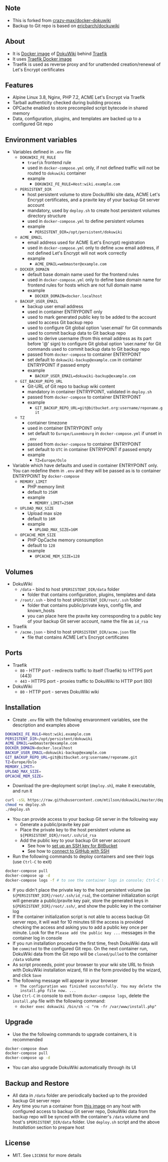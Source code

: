 ## Note

* This is forked from [crazy-max/docker-dokuwiki](https://github.com/crazy-max/docker-dokuwiki)
* Backup to Git repo is based on [ericbarch/dockuwiki](https://github.com/ericbarch/dockuwiki)

## About

* It is [Docker image](https://hub.docker.com/r/mtilson/dokuwiki/) of [DokuWiki](https://www.dokuwiki.org/dokuwiki) behind [Traefik](https://github.com/containous/traefik)
* It uses [Traefik Docker image](https://github.com/containous/traefik-library-image) 
* Traefik is used as reverse proxy and for unattended creation/renewal of Let's Encrypt certificates

## Features

* Alpine Linux 3.8, Nginx, PHP 7.2, ACME Let's Encrypt via Traefik
* Tarball authenticity checked during building process
* OPCache enabled to store precompiled script bytecode in shared memory
* Data, configuration, plugins, and templates are backed up to a configured Git repo

## Environment variables

* Variables defined in `.env` file
    * `DOKUWIKI_FE_RULE`
        * `traefik` frontend rule
        * used in `docker-compose.yml` only, if not defined traffic will not be routed to `dokuwiki` container
        * example
            * `DOKUWIKI_FE_RULE=Host:wiki.example.com`
    * `PERSISTENT_DIR`
        * host persistent volume to store DockuWiki site data, ACME Let's Encrypt certificates, and a pravite key of your backup Git server account
        * mandatory, used by `deploy.sh` to create host persistent volumes directory structure
        * used in `docker-compose.yml` to define persistent volumes
        * example
            * `PERSISTENT_DIR=/opt/persistent/dokuwiki`
    * `ACME_EMAIL`
        * email address used for ACME (Let's Encrypt) registration
        * used in `docker-compose.yml` only to define `acme` email address, if not defined Let's Encrypt will not work correctly
        * example
            * `ACME_EMAIL=webmaster@example.com`
    * `DOCKER_DOMAIN`
        * default base domain name used for the frontend rules
        * used in `docker-compose.yml` only to define base domain name for frontend rules for hosts which are not full domain name
        * example
            * `DOCKER_DOMAIN=docker.localhost`
    * `BACKUP_USER_EMAIL`
        * backup user email address
        * used in container ENTRYPOINT only
        * used to mark generated public key to be added to the account used to access Git backup repo
        * used to configure Git global option 'user.email' for Git commands used to commit backup data to Git backup repo
        * used to derive username (from this email address as its part before '@' sign) to configure Git global option 'user.name' for Git commands used to commit backup data to Git backup repo
        * passed from `docker-compose` to container ENTRYPOINT
        * set default to `dokuwiki-backup@example.com` in container ENTRYPOINT if passed empty
        * example
            * `BACKUP_USER_EMAIL=dokuwiki-backup@example.com`
    * `GIT_BACKUP_REPO_URL`
        * Git-URL of Git repo to backup wiki content
        * mandatory in container ENTRYPOINT, validated in `deploy.sh`
        * passed from `docker-compose` to container ENTRYPOINT
        * example
            * `GIT_BACKUP_REPO_URL=git@bitbucket.org:username/reponame.git`
    * `TZ`
        * container timezone
        * used in container ENTRYPOINT only
        * set default to `Europe/Luxembourg` in `docker-compose.yml` if unset in `.env`
        * passed from `docker-compose` to container ENTRYPOINT
        * set default to `UTC` in container ENTRYPOINT if passed empty
        * example
            * `TZ=Europe/Oslo`
* Variable which have defaults and used in container ENTRYPOINT only. You can redefine them in `.env` and they will be passed as is to container ENTRYPOINT by `docker-compose`
    * `MEMORY_LIMIT`
        * PHP memory limit
        * default to `256M`
        * example
            * `MEMORY_LIMIT=256M`
    * `UPLOAD_MAX_SIZE`
        * Upload max size
        * default to `16M`
        * example
            * `UPLOAD_MAX_SIZE=16M`
    * `OPCACHE_MEM_SIZE`
        * PHP OpCache memory consumption
        * default to `128`
        * example
            * `OPCACHE_MEM_SIZE=128`

## Volumes

* DokuWiki
    * `/data` - bind to host `$PERSISTENT_DIR/data` folder
        * folder that contains configuration, plugins, templates and data
    * `/root/.ssh` - bind to host `$PERSISTENT_DIR/root/.ssh` folder
        * folder that contains public/private keys, config file, and known_hosts
        * you can place here the pravite key corresponding to a public key of your backup Git server account, name the file as `id_rsa`
* Traefik
    * `/acme.json` - bind to host `$PERSISTENT_DIR/acme.json` file
        * file that contains ACME Let's Encrypt certificates

## Ports

* Traefik
    * `80` - HTTP port - redirects traffic to itself (Traefik) to HTTPS port (443)
    * `443` - HTTPS port - proxies traffic to DokuWiki to HTTP port (80)
* DokuWiki
    * `80` - HTTP port - serves DokuWiki wiki

## Installation

* Create `.env` file with the following envaronment variables, see the description and examples above
```bash
DOKUWIKI_FE_RULE=Host:wiki.example.com
PERSISTENT_DIR=/opt/persistent/dokuwiki
ACME_EMAIL=webmaster@example.com
DOCKER_DOMAIN=docker.localhost
BACKUP_USER_EMAIL=dokuwiki-backup@example.com
GIT_BACKUP_REPO_URL=git@bitbucket.org:username/reponame.git
TZ=Europe/Oslo
MEMORY_LIMIT=
UPLOAD_MAX_SIZE=
OPCACHE_MEM_SIZE=
```
* Download the pre-deployment script (`deploy.sh`), make it executable, and run it
```bash
curl -sSL https://raw.githubusercontent.com/mtilson/dokuwiki/master/deploy.sh > deploy.sh
chmod +x deploy.sh
./deploy.sh
```
* You can provide access to your backup Git server in the following way
    * Generate a public/pravite key pair
    * Place the private key to the host persistent volume as `${PERSISTENT_DIR}/root/.ssh/id_rsa`
    * Add the public key to your backup Git server account
        * See how to [set up an SSH key for BitBucket](https://confluence.atlassian.com/bitbucket/set-up-an-ssh-key-728138079.html)
        * See how to [connect to GitHub with SSH](https://help.github.com/articles/connecting-to-github-with-ssh/)
* Run the following commands to deploy containers and see their logs (use `Ctrl-C` to exit)
```bash
docker-compose pull
docker-compose up -d
docker-compose logs -f # to see the container logs in console; Ctrl-C to exit
```
* If you didn't place the private key to the host persistent volume (as `${PERSISTENT_DIR}/root/.ssh/id_rsa`), the container initialization script will generate a public/pravite key pair, store the generated keys in `${PERSISTENT_DIR}/root/.ssh/`, and show the public key in the container log
* If the container initialization script is not able to access backup Git server repo, it will wait for 10 minutes till the access is provided checking the access and asking you to add a public key once per minute. Look for the `Please add the public key ...` messages in the container log in console
* If you run installation procedure the first time, fresh DokuWiki data will be `commited` to the configured Git repo. On the next container run, DokuWiki data from the Git repo will be `cloned/pulled` to the container `/data` volume
* As script proceeds, point your browser to your wiki site URL to finish with DokuWiki installation wizard, fill in the form provided by the wizard, and click `Save`
* The following message will appear in your browser
    * `The configuration was finished successfully. You may delete the install.php file now. ... `
* Use `Ctrl-C` in console to exit from `docker-compose logs`, delete the `install.php` file with the following command:
    * `docker exec dokuwiki /bin/sh -c "rm -fr /var/www/install.php"`

## Upgrade

* Use the the following commands to upgrade containers, it is recommended
```bash
docker-compose down
docker-compose pull
docker-compose up -d
```
* You can also upgrade DokuWiki automatically through its UI

## Backup and Restore

* All data in `/data` folder are periodically backed up to the provided backup Git server repo
* Any time you run a container from [this image](https://hub.docker.com/r/mtilson/dokuwiki/) on any host with configured access to backup Git server repo, DokuWiki data from the backup repo will be synced with the container's `/data` volume and host's `$PERSISTENT_DIR/data` folder. Use `deploy.sh` script and the above *Installation* section to prepare host

## License

* MIT. See `LICENSE` for more details
